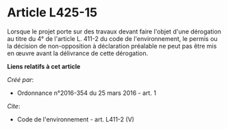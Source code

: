 # Article L425-15

Lorsque le projet porte sur des travaux devant faire l'objet d'une dérogation au titre du 4° de l'article L. 411-2 du code de
l'environnement, le permis ou la décision de non-opposition à déclaration préalable ne peut pas être mis en œuvre avant la
délivrance de cette dérogation.

**Liens relatifs à cet article**

_Créé par_:

  - Ordonnance n°2016-354 du 25 mars 2016 - art. 1

_Cite_:

  - Code de l'environnement - art. L411-2 (V)
